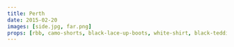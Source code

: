 ```yaml
---
title: Perth
date: 2015-02-20
images: [side.jpg, far.png]
props: [rbb, camo-shorts, black-lace-up-boots, white-shirt, black-teddie-mercury-hat, studded-black-choker, studded-armband, aviators, freddie-mustache, pink-hello-kitty-chair]
---
```

